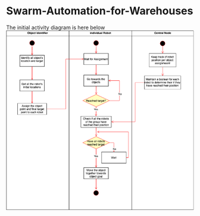 # Swarm-Automation-for-Warehouses
The initial activity diagram is here below
![](UML/activity_diagram.png)
